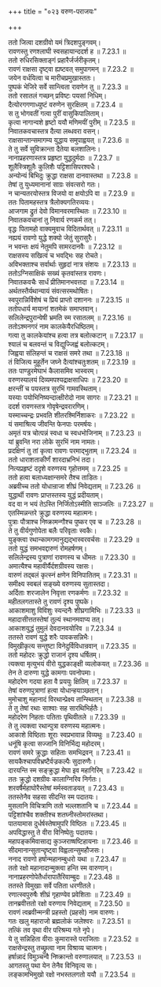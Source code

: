 +++
title = "०२३ वरुण-पराजयः"

+++


  
ततो जित्वा दशग्रीवो यमं त्रिदशपुङ्गवम्।  
रावणस्तु रणश्लाघी स्वसहायान्ददर्श ह ॥ 7.23.1 ॥   
ततो रुधिरसिक्ताङ्गं प्रहारैर्जर्जरीकृतम्।  
रावणं राक्षसा दृष्ट्वा ह्यष्टवत् समुपागमन् ॥ 7.23.2 ॥   
जयेन वर्धयित्वा च मारीचप्रमुखास्ततः।  
पुष्पकं भेजिरे सर्वे सान्त्विता रावणेन तु ॥ 7.23.3 ॥   
ततो रसातलं गच्छन् प्रविष्टः पयसां निधिम्।  
दैत्योरगगणाध्युष्टं वरुणेन सुरक्षितम् ॥ 7.23.4 ॥   
स तु भोगवतीं गत्वा पुरीं वासुकिपालिताम्।  
कृत्वा नागान्वशे हृष्टो ययौ मणिमयीं पुरीम् ॥ 7.23.5 ॥   
निवातकवचास्तत्र दैत्या लब्धवरा वसन्।  
राक्षसान्तान्समागम्य युद्धाय समुपाह्वयत् ॥ 7.23.6 ॥   
ते तु सर्वे सुविक्रान्ता दैतेया बलशालिनः।  
नानाप्रहरणास्तत्र प्रहृष्टा युद्धदुर्मदाः ॥ 7.23.7 ॥   
शूलैस्त्रिशूलैः कुलिशैः पट्टिशासिपरश्वधैः।  
अन्योन्यं बिभिदुः क्रुद्धा राक्षसा दानवास्तथा ॥ 7.23.8 ॥   
तेषां तु युध्यमानानां साग्रः संवत्सरो गतः।  
न चान्यतरयोस्तत्र विजयो वा क्षयोऽपि वा ॥ 7.23.9 ॥   
ततः पितामहस्तत्र त्रैलोक्यगतिरव्ययः।  
आजगाम द्रुतं देवो विमानवरमास्थितः ॥ 7.23.10 ॥   
निवातकवचानां तु निवार्य रणकर्म तत्।  
वृद्धः पितामहो वाक्यमुवाच विदितार्थवत् ॥ 7.23.11 ॥   
नह्ययं रावणो युद्धे शक्यो जेतुं सुरासुरैः।  
न भवन्तः क्षयं नेतुमपि सामरदानवैः ॥ 7.23.12 ॥   
राक्षसस्य सखित्वं च भवद्भिः सह रोचते।  
अविभक्ताश्च सर्वार्थाः सुहृदां नात्र संशयः ॥ 7.23.13 ॥   
ततोऽग्निसाक्षिकं सख्यं कृतवांस्तत्र रावणः।  
निवातकवचैः सार्धं प्रीतिमानभवत्तदा ॥ 7.23.14 ॥   
अर्थतस्तैर्यथान्यायं संवत्सरमथोषितः।  
स्वपुरान्निर्विशेषं च प्रियं प्राप्तो दशाननः ॥ 7.23.15 ॥   
ततोपधार्य मायानां शतमेकं समाप्तवान्।  
सलिलेन्द्रपुरान्वेषी भ्रमति स्म रसातलम् ॥ 7.23.16 ॥   
ततोऽश्मनगरं नाम कालकेयैरधिष्ठितम्।  
गत्वा तु कालकेयांश्च हत्वा तत्र बलोत्कटान् ॥ 7.23.17 ॥   
श्यालं च बलवन्तं च विद्युज्जिह्वं बलोत्कटम्।  
जिह्वया संलिहन्तं च राक्षसं समरे तथा ॥ 7.23.18 ॥   
तं विजित्य मुहूर्तेन जघ्ने दैत्यांश्चतुःशतम् ॥ 7.23.19 ॥   
ततः पाण्डुरमेघाभं कैलासमिव भास्वरम्।  
वरुणस्यालयं दिव्यमपश्यद्राक्षसाधिपः ॥ 7.23.20 ॥   
क्षरन्तीं च पयस्तत्र सुरभिं गामवस्थिताम्।  
यस्याः पयोभिनिष्यन्दात्क्षीरोदो नाम सागरः ॥ 7.23.21 ॥   
ददर्श रावणस्तत्र गोवृषेन्द्रवरारणिम्।  
यस्माच्चन्द्रः प्रभवति शीतरश्मिर्निशाकरः ॥ 7.23.22 ॥   
यं समाश्रित्य जीवन्ति फेनपाः परमर्षयः।  
अमृतं यत्र चोत्पन्नं स्वधा च स्वधभोजिनाम् ॥ 7.23.23 ॥   
यां ब्रुवन्ति नरा लोके सुरभिं नाम नामतः।  
प्रदक्षिणं तु तां कृत्वा रावणः परमाद्भुताम् ॥ 7.23.24 ॥   
ततो धाराशताकीर्णं शारदाभ्रनिभं तदा।  
नित्यप्रहृष्टं ददृशे वरुणस्य गृहोत्तमम् ॥ 7.23.25 ॥   
ततो हत्वा बलाध्यक्षान्समरे तैश्च ताडितः।  
अब्रवीच्च ततो योधान्राजा शीघ्रं निवेद्यताम् ॥ 7.23.26 ॥   
युद्धार्थी रावणः प्राप्तस्तस्य युद्धं प्रदीयताम्।  
वद वा न भयं तेऽस्ति निर्जितोऽस्मीति साञ्जलिः ॥ 7.23.27 ॥   
एतस्मिन्नन्तरे क्रुद्धा वरुणस्य महात्मनः।  
पुत्राः पौत्राश्च निष्क्रामन्गौश्च पुष्कर एव च ॥ 7.23.28 ॥   
ते तु वीर्यगुणोपेता बलैः परिवृताः स्वकैः।  
युङ्क्त्वा रथान्कामगमानुद्यद्भास्वरवर्चसः ॥ 7.23.29 ॥   
ततो युद्धं समभवद्दारुणं रोमहर्षणम्।  
सलिलेन्द्रस्य पुत्राणां रावणस्य च धीमतः ॥ 7.23.30 ॥   
अमात्यैश्च महावीर्यैर्दशग्रीवस्य रक्षसः।  
वारुणं तद्बलं कृत्स्नं क्षणेन विनिपातितम् ॥ 7.23.31 ॥   
समीक्ष्य स्वबलं सङ्ख्ये वरुणस्य सुतास्तदा।  
अर्दिताः शरजालेन निवृत्ता रणकर्मणः ॥ 7.23.32 ॥   
महीतलगतास्ते तु रावणं दृश्य पुष्पके।  
आकाशमाशु विविशुः स्यन्दनैः शीघ्रगामिभिः ॥ 7.23.33 ॥   
महादासीत्ततस्तेषां तुल्यं स्थानमवाप्य तत्।  
आकाशयुद्धं तुमुलं देवदानवयोरिव ॥ 7.23.34 ॥   
ततस्ते रावणं युद्धे शरैः पावकसन्निभैः।  
विमुखीकृत्य सन्तुष्टा विनेदुर्विविधान्रवान् ॥ 7.23.35 ॥   
ततो महोदरः क्रुद्धो राजानं दृश्य धर्षितम्।  
त्यक्त्वा मृत्युभयं वीरो युद्धकाङ्क्षी व्यलोकयत् ॥ 7.23.36 ॥   
तेन ते दारुणा युद्धे कामगाः पवनोपमाः।  
महोदरेण गदया हता वै प्रययुः क्षितिम् ॥ 7.23.37 ॥   
तेषां वरुणपुत्राणां हत्वा योधान्हयाञ्छतान्।  
मुमोचाशु महानादं विरथान्प्रेक्ष्य तान्स्थितान् ॥ 7.23.38 ॥   
ते तु तेषां रथाः साश्वाः सह सारथिभिर्हतैः।  
महोदरेण निहताः पतिताः पृथिवीतले ॥ 7.23.39 ॥   
ते तु त्यक्त्वा रथान्पुत्रा वरुणस्य महात्मनः।  
आकाशे विष्ठिताः शूराः स्वप्रभावान्न विव्यथुः ॥ 7.23.40 ॥   
धनूंषि कृत्वा सज्जानि विनिर्भिद्य महोदरम्।  
रावणं समरे क्रुद्धाः सहिताः समभिद्रवन् ॥ 7.23.41 ॥   
सायकैश्चापविभ्रष्टैर्वज्रकल्पैः सुदारुणैः।  
दारयन्ति स्म सङ्क्रुद्धा मेघा इव महागिरिम् ॥ 7.23.42 ॥   
ततः क्रुद्धो दशग्रीवः कालाग्निरिव निर्गतः।  
शरवर्षैर्महाघोरैस्तेषां मर्मस्वताडयत् ॥ 7.23.43 ॥   
ततस्तेनैव सहसा सीदन्ति स्म पदातयः।  
मुसलानि विचित्राणि ततो भल्लशतानि च ॥ 7.23.44 ॥   
पट्टिशांश्चैव शक्तीश्च शतघ्नीस्तोमरांस्तथा।  
पातयामास दुर्धर्षस्तेषामुपरि विष्ठितः ॥ 7.23.45 ॥   
अपविद्धास्तु ते वीरा विनिष्पेतुः पदातयः।  
महापङ्कमिवासाद्य कुञ्जराष्षष्टिहायनाः ॥ 7.23.46 ॥   
सीदमानान्सुतान्दृष्ट्वा विह्वलान्सुमहौजसः।  
ननाद रावणो हर्षान्महानम्बुधरो यथा ॥ 7.23.47 ॥   
ततो रक्षो महानादान्मुक्त्वा हन्ति स्म वारुणान्।  
नानाप्रहरणोपेतैर्धारापातैरिवाम्बुदः ॥ 7.23.48 ॥   
ततस्ते विमुखाः सर्वे पतिता धरणीतले।  
रणात्स्वपुरुषैः शीघ्रं गृहाण्येव प्रवेशिताः ॥ 7.23.49 ॥   
तानब्रवीत्ततो रक्षो वरुणाय निवेद्यताम् ॥ 7.23.50 ॥   
रावणं त्वब्रवीन्मन्त्री प्रहस्तो (प्रहसो) नाम वारुणः।  
गतः खलु महाराजो ब्रह्मलोकं जलेश्वरः ॥ 7.23.51 ॥   
तत्किं तव वृथा वीर परिश्रम्य गते नृपे।  
ये तु सन्निहिता वीराः कुमारास्ते पराजिताः ॥ 7.23.52 ॥   
राक्षसेन्द्रस्तु तच्छ्रुत्वा नाम विश्राव्य चात्मनः।  
हर्षान्नादं विमुञ्चन्वै निष्क्रान्तो वरुणालयात् ॥ 7.23.53 ॥   
आगतस्तु पथा येन तेनैव विनिवृत्य सः।  
लङ्कामभिमुखो रक्षो नभस्तलगतो ययौ ॥ 7.23.54 ॥   
